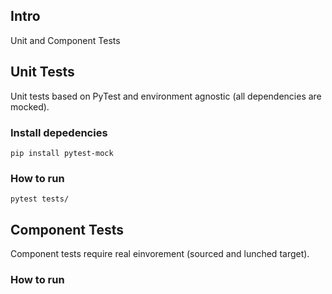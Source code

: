 ## Intro
Unit and Component Tests

## Unit Tests
Unit tests based on PyTest and environment agnostic (all dependencies are mocked).

### Install depedencies
```
pip install pytest-mock
```

### How to run
```
pytest tests/
```

## Component Tests
Component tests require real einvorement (sourced and lunched target).

### How to run
